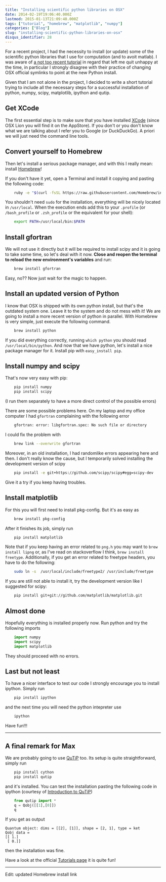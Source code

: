 ```yaml
---
title: "Installing scientific python libraries on OSX"
date: 2014-02-19T19:06:40.000Z
lastmod: 2015-01-13T21:09:40.000Z
tags: ["tutorial", "homebrew", "matplotlib", "numpy"]
categories: ["Blog"]
slug: "installing-scientific-python-libraries-on-osx"
disqus_identifier: 28
---
```


For a recent project, I had the necessity to install (or update) some of the scientific python libraries that I use for computation (and to avoit matlab). I was  aware of [a not too recent tutorial](https://www.thisisthegreenroom.com/2011/installing-python-numpy-scipy-matplotlib-and-ipython-on-lion/) in regard that left me quit unhappy at the time, in particular I strongly disagree with their practice of changing OSX official symlinks to point at the new Python install. 

Given that I am not alone in the project, I decided to write a short tutorial trying to include all the necessary steps for a successful installation of python, numpy, scipy, matplotlib, ipython and qutip.

## Get XCode
The first essential step is to make sure that you have installed [XCode](https://developer.apple.com/xcode/) (since OSX Lion you will find it on the AppStore). If you don't or you don't know what we are talking about I refer you to Google (or DuckDuckGo). A priori we will just need the command line tools.

## Convert yourself to Homebrew
Then let's install a serious package manager, and with this I really mean: install [Homebrew](https://brew.sh)!

If you don't have it yet, open a Terminal and install it copying and pasting the following code:

```sh
    ruby -e "$(curl -fsSL https://raw.githubusercontent.com/Homebrew/install/master/install)"
```
You shouldn't need  `sudo` for the installation, everything will be nicely located in `/usr/local`. When the execution ends add this to your `.profile` (or `/bash_profile` or `.zsh_profile` or the equivalent for your shell):

```sh
    export PATH=/usr/local/bin:$PATH
```
## Install gfortran
We will not use it directly but it will be required to install scipy and it is going to take some time, so let's deal with it now. **Close and reopen the terminal to reload the new environment's variables** and run:

```sh
    brew install gfortran
```
Easy, no?? Now just wait for the magic to happen.

## Install an updated version of Python
I know that OSX is shipped with its own python install, but that's the outdated system one. Leave it to the system and do not mess with it! We are going to install a more recent version of python in parallel. With Homebrew is  very simple, just execute the following command.

```sh
    brew install python
```
If you did everything correctly, running `which python` you should read `/usr/local/bin/python`. And now that we have python, let's install a nice package manager for it. Install pip with `easy_install pip`.

## Install numpy and scipy
That's now very easy with pip:

```sh
    pip install numpy
    pip install scipy
```
(I run them separately to have a more direct control of the possible errors)

There are some possible problems here. On my laptop and my office computer I had `gfortran` complaining with the following error

```sh
    gfortran: error: libgfortran.spec: No such file or directory 
```
I could fix the problem with

```sh
    brew link --overwrite gfortran 
```
Moreover, in an old installation, I had randomlike errors appearing here and then. I don't really know the cause, but I temporarily solved installing the development version of scipy

```sh
    pip install -e git+https://github.com/scipy/scipy#egg=scipy-dev
```
Give it a try if you keep having troubles.

## Install matplotlib
For this you will first need to install pkg-config. But it's as easy as

```sh
    brew install pkg-config
```
After it finishes its job, simply run

```sh
    pip install matplotlib
```
Note that if you keep having an error related to `png.h` you may want to `brew install lipng` or, as I've read on stackoverflow I think, `brew install freetype`. Additionally, if you get an error related to freetype headers, you have to do the following:

```sh
    sudo ln -s  /usr/local/include/freetype2/ /usr/include/freetype
```
If you are still not able to install it, try the development version like I suggested for scipy:

```sh
    pip install git+git://github.com/matplotlib/matplotlib.git
```
## Almost done
Hopefully everything is installed properly now. Run python and try the following imports

```python
    import numpy
    import scipy
    import matplotlib
```
They should proceed with no errors.

## Last but not least
To have a nicer interface to test our code I strongly encourage you to install ipython. Simply run 

```sh
    pip install ipython
```
and the next time you will need the python intepreter use

```sh
    ipython
```
Have fun!!!

- - - - - -

## A final remark for Max
We are probably going to use [QuTiP](https://qutip.org) too. Its setup is quite straightforward, simply run

```sh
    pip install cython
    pip install qutip
```
and it's installed. You can test the installation pasting the following code in ipython (courtesy of [Introduction to QuTiP](https://nbviewer.ipython.org/github/jrjohansson/qutip-lectures/blob/master/Lecture-0-Introduction-to-QuTiP.ipynb))

```python
    from qutip import *
    q = Qobj([[1],[0]])
    q
```
If you get as output 

    Quantum object: dims = [[2], [1]], shape = [2, 1], type = ket
    Qobj data =
    [[ 1.]
     [ 0.]]

then the installation was fine.

Have a look at the official [Tutorials page](https://qutip.org/tutorials.html) it is quite fun!

- - - - - -
Edit: updated Homebrew install link